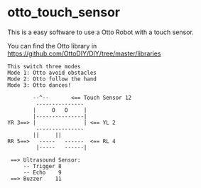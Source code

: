 # otto_touch_sensor
This is a easy software to use a Otto Robot with a touch sensor.

You can find the Otto library in https://github.com/OttoDIY/DIY/tree/master/libraries

	This switch three modes
	Mode 1: Otto avoid obstacles
	Mode 2: Otto follow the hand
	Mode 3: Otto dances!
	
			--^--       <== Touch Sensor 12
          	 --------------- 
        	|     O   O     |
	        |---------------|
	YR 3==> |               | <== YL 2
         	 --------------- 
		    ||     ||
	RR 5==>   -----   ------  <== RL 4
 	         |-----   ------|

	 ==> Ultrasound Sensor:
	     -- Trigger 8
	     -- Echo    9
	 ==> Buzzer    11
